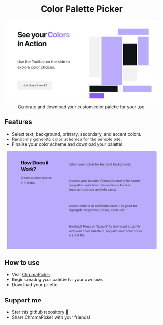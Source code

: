 <h1 align="center">
Color Palette Picker
</h1>
<p align="center">
<img src="https://github.com/michaeltikhonovsky/ChromaPicker/blob/master/src/assets/ChromaPicker_2.png" width="600>
</p>
<p align="center">
  Generate and download your custom color palette for your use.
</p>

## Features

- Select text, background, primary, secondary, and accent colors.
- Randomly generate color schemes for the sample site.
- Finalize your color scheme and download your palette!

<p align="center">
<img src="https://github.com/michaeltikhonovsky/ChromaPicker/blob/master/src/assets/ChromaPicker_1.png" width="600">
</p>

## How to use

- Visit [ChromaPicker](https://chroma-picker.vercel.app/).
- Begin creating your palette for your own use.
- Download your palette.

## Support me

- Star this github repository 🌟
- Share ChromaPicker with your friends!


